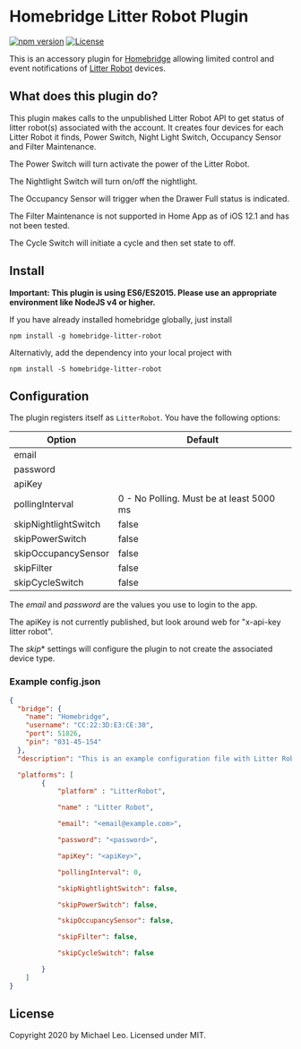 # Homebridge Litter Robot Plugin

[![npm version](https://img.shields.io/npm/v/homebridge-litter-robot.svg)](https://www.npmjs.com/package/homebridge-litter-robot)  [![License](http://img.shields.io/:license-mit-blue.svg)](http://doge.mit-license.org)

This is an accessory plugin for [Homebridge](https://github.com/nfarina/homebridge) allowing limited control and event 
notifications of [Litter Robot](https://www.litter-robot.com) devices.

## What does this plugin do?

This plugin makes calls to the unpublished Litter Robot API to get status of litter robot(s) associated with the account.
It creates four devices for each Litter Robot it finds, Power Switch, Night Light Switch, Occupancy Sensor and Filter Maintenance. 

The Power Switch will turn activate the power of the Litter Robot.

The Nightlight Switch will turn on/off the nightlight.

The Occupancy Sensor will trigger when the Drawer Full status is indicated.

The Filter Maintenance is not supported in Home App as of iOS 12.1 and has not been tested. 

The Cycle Switch will initiate a cycle and then set state to off.

## Install

**Important: This plugin is using ES6/ES2015. Please use an appropriate environment like NodeJS v4 or higher.**

If you have already installed homebridge globally, just install

```npm install -g homebridge-litter-robot```

Alternativly, add the dependency into your local project with

```npm install -S homebridge-litter-robot```

## Configuration

The plugin registers itself as `LitterRobot`. You have the following options:

| Option               | Default                                      |
| -------------------- | -------------------------------------------- |
| email                | <none>                                       |
| password             | <none>                                       |
| apiKey               | <none>                                       |
| pollingInterval      | 0 - No Polling. Must be at least 5000 ms     |
| skipNightlightSwitch | false                                        |
| skipPowerSwitch      | false                                        |
| skipOccupancySensor  | false                                        |
| skipFilter           | false                                        |
| skipCycleSwitch      | false                                        |


The *email* and *password* are the values you use to login to the app.

The apiKey is not currently published, but look around web for "x-api-key litter robot".

The *skip** settings will configure the plugin to not create the associated device type.


### Example config.json


```json
{
  "bridge": {
    "name": "Homebridge",
    "username": "CC:22:3D:E3:CE:30",
    "port": 51826,
    "pin": "031-45-154"
  },
  "description": "This is an example configuration file with Litter Robot plugin.",

  "platforms": [
        {
            "platform" : "LitterRobot",

            "name" : "Litter Robot",

            "email": "<email@example.com>",

            "password": "<password>",

            "apiKey": "<apiKey>",

            "pollingInterval": 0,

            "skipNightlightSwitch": false,

            "skipPowerSwitch": false,

            "skipOccupancySensor": false,

            "skipFilter": false,

            "skipCycleSwitch": false

        }
    ]
}
```

## License

Copyright 2020 by Michael Leo. Licensed under MIT.
